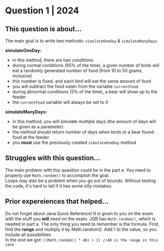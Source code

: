 # Question 1 | 2024
## This question is about...

The main goal is to write two methods: `simulateOneDay` & `simulateManyDays`.

**simulateOneDay:**
- in this method, there are two conditions
- during normal conditions (95% of the time), a given number of birds will eat a randomly generated number of food (from 10 to 50 grams, inclusive)
- this number is fixed, and each bird will eat the same amount of food
- you will subtract the food eaten from the variable `currentFood`
- during abnormal conditions (5% of the time), a bear will show up to the feeder
- the `currentFood` variable will always be set to 0

**simulateManyDays:**
- in this method, you will simulate multiple days (the amount of days will be given as a parameter)
- the method should return number of days when birds or a bear found food at the feeder
- you **must** use the previously created `simulateOneDay` method

## Struggles with this question...
The main problem with this question could be in the part a. You need to properly use `Math.random()` to accomplish the goal.\
Loops may also be a problem when you go out of bounds. Without testing the code, it's hard to tell if it has some silly mistakes. 
## Prior expereiences that helped...
Do not forget about Java Quick Reference! It is given to you on the exam with the stuff you **will** need on the exam. JQR has `Math.random()`, which is needed in part a.
The only thing you need to remember is the formula. First, find the **range** and multiply it by Math.random(). Add 1 to the value, so you include all possibilities.\
In the end we got: `((Math.random() * 40) + 1) //40 is the range in this case`
